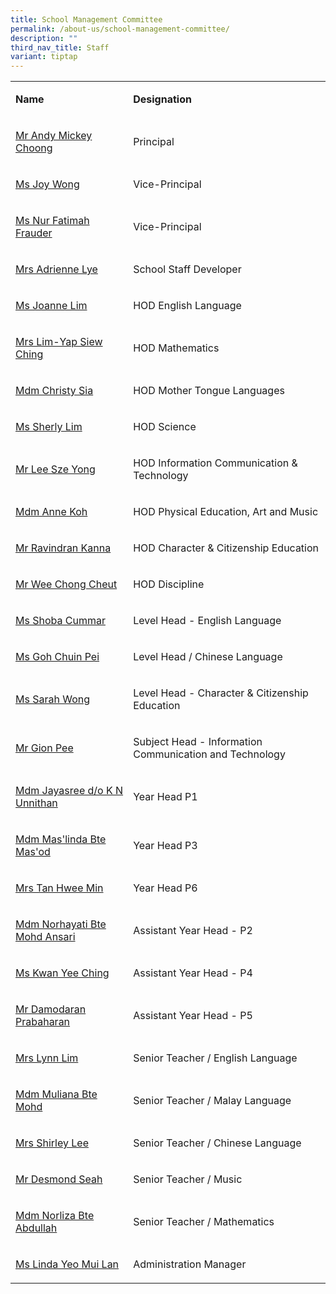 ```yaml
---
title: School Management Committee
permalink: /about-us/school-management-committee/
description: ""
third_nav_title: Staff
variant: tiptap
---
```

<table><tbody><tr><td rowspan="1" colspan="1"><p><strong>Name</strong></p></td><td rowspan="1" colspan="1"><p><strong>Designation</strong></p></td></tr><tr><td rowspan="1" colspan="1"><p><a href="mailto:jiemin_ps@moe.edu.sg" rel="noopener noreferrer nofollow" target="_blank">Mr Andy Mickey Choong</a></p></td><td rowspan="1" colspan="1"><p>Principal</p></td></tr><tr><td rowspan="1" colspan="1"><p><a href="mailto:jiemin_ps@moe.edu.sg" rel="noopener noreferrer nofollow" target="_blank">Ms Joy Wong</a></p></td><td rowspan="1" colspan="1"><p>Vice-Principal</p></td></tr><tr><td rowspan="1" colspan="1"><p><a href="mailto:jiemin_ps@moe.edu.sg" rel="noopener noreferrer nofollow" target="_blank">Ms Nur Fatimah Frauder</a></p></td><td rowspan="1" colspan="1"><p>Vice-Principal</p></td></tr><tr><td rowspan="1" colspan="1"><p><a href="mailto:Chan_Pau_Lee@schools.gov.sg" rel="noopener noreferrer nofollow" target="_blank">Mrs Adrienne Lye</a></p></td><td rowspan="1" colspan="1"><p>School Staff Developer</p></td></tr><tr><td rowspan="1" colspan="1"><p><a href="mailto:Lim_Suat_Cheng@schools.gov.sg" rel="noopener noreferrer nofollow" target="_blank">Ms Joanne Lim</a></p></td><td rowspan="1" colspan="1"><p>HOD English Language</p></td></tr><tr><td rowspan="1" colspan="1"><p><a href="mailto:Yap_Siew_Ching@schools.gov.sg" rel="noopener noreferrer nofollow" target="_blank">Mrs Lim-Yap Siew Ching</a></p></td><td rowspan="1" colspan="1"><p>HOD Mathematics</p></td></tr><tr><td rowspan="1" colspan="1"><p><a href="mailto:Sia_Seok_Hui@schools.gov.sg" rel="noopener noreferrer nofollow" target="_blank">Mdm Christy Sia</a></p></td><td rowspan="1" colspan="1"><p>HOD Mother Tongue Languages</p></td></tr><tr><td rowspan="1" colspan="1"><p><a href="mailto:lim_choon_gek_sherly@schools.gov.sg" rel="noopener noreferrer nofollow" target="_blank">Ms Sherly Lim</a></p></td><td rowspan="1" colspan="1"><p>HOD Science</p></td></tr><tr><td rowspan="1" colspan="1"><p><a href="mailto:lee_sze_yong@schools.gov.sg" rel="noopener noreferrer nofollow" target="_blank">Mr Lee Sze Yong</a></p></td><td rowspan="1" colspan="1"><p>HOD Information Communication &amp; Technology</p></td></tr><tr><td rowspan="1" colspan="1"><p><a href="mailto:Koh_Siew_Tiang@schools.gov.sg" rel="noopener noreferrer nofollow" target="_blank">Mdm Anne Koh</a></p></td><td rowspan="1" colspan="1"><p>HOD Physical Education, Art and Music</p></td></tr><tr><td rowspan="1" colspan="1"><p><a href="mailto:Ravindran_Kanna@schools.gov.sg" rel="noopener noreferrer nofollow" target="_blank">Mr Ravindran Kanna</a></p></td><td rowspan="1" colspan="1"><p>HOD Character &amp; Citizenship Education</p></td></tr><tr><td rowspan="1" colspan="1"><p><a href="mailto:Wee_Chong_Cheut@schools.gov.sg" rel="noopener noreferrer nofollow" target="_blank">Mr Wee Chong Cheut</a></p></td><td rowspan="1" colspan="1"><p>HOD Discipline</p></td></tr><tr><td rowspan="1" colspan="1"><p><a href="mailto:Shoba_Cummar@schools.gov.sg" rel="noopener noreferrer nofollow" target="_blank">Ms Shoba Cummar</a></p></td><td rowspan="1" colspan="1"><p>Level Head - English Language</p></td></tr><tr><td rowspan="1" colspan="1"><p><a href="mailto:Goh_Chuin_Pei@schools.gov.sg" rel="noopener noreferrer nofollow" target="_blank">Ms Goh Chuin Pei</a></p></td><td rowspan="1" colspan="1"><p>Level Head / Chinese Language</p></td></tr><tr><td rowspan="1" colspan="1"><p><a href="mailto:Wong_Set_Lee_Sarah@schools.gov.sg" rel="noopener noreferrer nofollow" target="_blank">Ms Sarah Wong</a></p></td><td rowspan="1" colspan="1"><p>Level Head - Character &amp; Citizenship Education</p></td></tr><tr><td rowspan="1" colspan="1"><p><a href="mailto:Pee_Nai_Tiong_Gion@schools.gov.sg" rel="noopener noreferrer nofollow" target="_blank">Mr Gion Pee</a></p></td><td rowspan="1" colspan="1"><p>Subject Head - Information Communication and Technology</p></td></tr><tr><td rowspan="1" colspan="1"><p><a href="mailto:Jayasree_K_N_Unnithan@schools.gov.sg" rel="noopener noreferrer nofollow" target="_blank">Mdm Jayasree d/o K N Unnithan</a></p></td><td rowspan="1" colspan="1"><p>Year Head P1</p></td></tr><tr><td rowspan="1" colspan="1"><p><a href="mailto:Maslinda_Masod@schools.gov.sg" rel="noopener noreferrer nofollow" target="_blank">Mdm Mas'linda Bte Mas'od</a></p></td><td rowspan="1" colspan="1"><p>Year Head P3</p></td></tr><tr><td rowspan="1" colspan="1"><p><a href="mailto:Tan_Hwee_Min@schools.gov.sg" rel="noopener noreferrer nofollow" target="_blank">Mrs Tan Hwee Min</a></p></td><td rowspan="1" colspan="1"><p>Year Head P6</p></td></tr><tr><td rowspan="1" colspan="1"><p><a href="mailto:Norhayati_Mohamed_Ansari@schools.gov.sg" rel="noopener noreferrer nofollow" target="_blank">Mdm Norhayati Bte Mohd Ansari</a></p></td><td rowspan="1" colspan="1"><p>Assistant Year Head - P2</p></td></tr><tr><td rowspan="1" colspan="1"><p><a href="mailto:Kwan_Yee_Ching@schools.gov.sg" rel="noopener noreferrer nofollow" target="_blank">Ms Kwan Yee Ching</a></p></td><td rowspan="1" colspan="1"><p>Assistant Year Head - P4</p></td></tr><tr><td rowspan="1" colspan="1"><p><a href="mailto:Damodaran_Prabaharan@schools.gov.sg" rel="noopener noreferrer nofollow" target="_blank">Mr Damodaran Prabaharan</a></p></td><td rowspan="1" colspan="1"><p>Assistant Year Head - P5</p></td></tr><tr><td rowspan="1" colspan="1"><p><a href="mailto:Chng_Su-Hian_Lynn@schools.gov.sg" rel="noopener noreferrer nofollow" target="_blank">Mrs Lynn Lim</a></p></td><td rowspan="1" colspan="1"><p>Senior Teacher / English Language</p></td></tr><tr><td rowspan="1" colspan="1"><p><a href="mailto:Muliana_Mohammad@schools.gov.sg" rel="noopener noreferrer nofollow" target="_blank">Mdm Muliana Bte Mohd</a></p></td><td rowspan="1" colspan="1"><p>Senior Teacher / Malay Language</p></td></tr><tr><td rowspan="1" colspan="1"><p><a href="mailto:Toh_Chet_Chee@schools.gov.sg" rel="noopener noreferrer nofollow" target="_blank">Mrs Shirley Lee</a></p></td><td rowspan="1" colspan="1"><p>Senior Teacher / Chinese Language</p></td></tr><tr><td rowspan="1" colspan="1"><p><a href="mailto:Seah_Zhijia_Desmond@schools.gov.sg" rel="noopener noreferrer nofollow" target="_blank">Mr Desmond Seah</a></p></td><td rowspan="1" colspan="1"><p>Senior Teacher / Music</p></td></tr><tr><td rowspan="1" colspan="1"><p><a href="mailto:Norliza_Abdullah@schools.gov.sg" rel="noopener noreferrer nofollow" target="_blank">Mdm Norliza Bte Abdullah</a></p></td><td rowspan="1" colspan="1"><p>Senior Teacher / Mathematics</p></td></tr><tr><td rowspan="1" colspan="1"><p><a href="mailto:Linda_ML_YEO@schools.gov.sg" rel="noopener noreferrer nofollow" target="_blank">Ms Linda Yeo Mui Lan</a></p></td><td rowspan="1" colspan="1"><p>Administration Manager</p></td></tr></tbody></table><p></p>